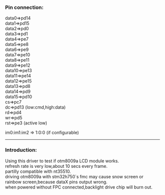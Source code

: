 ### **Pin connection:**  
  
data0=>pd14  
data1=>pd15  
data2=>pd0  
data3=>pd1  
data4=>pe7  
data5=>pe8  
data6=>pe9  
data7=>pe10  
data8=>pe11  
data9=>pe12  
data10=>pe13  
data11=>pe14  
data12=>pe15  
data13=>pd8  
data14=>pd9  
data15=>pd10  
cs=>pc7   
dc=>pd13   (low:cmd,high:data)  
rd=>pd4  
wr=>pd5  
rst=>pe3   (active low)  
  
im0:im1:im2 => 1:0:0 (if configurable)
  
--------------------------------------

### **Introduction:**  
  
Using this driver to test if otm8009a LCD module works.  
refresh rate is very low,about 10 secs every frame.  
partilly compatible with nt35510.  
driving otm8009a with stm32h750`s fmc may cause snow screen or rainbow screen,because dataX pins output wrong.  
when powered without FPC connected,backlight drive chip will burn out. 


